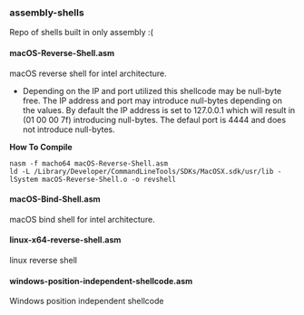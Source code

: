 ### assembly-shells

Repo of shells built in only assembly :(

#### macOS-Reverse-Shell.asm
macOS reverse shell for intel architecture. 
- Depending on the IP and port utilized this shellcode may be null-byte free. The IP address and port may introduce null-bytes depending on the values. By default the IP address is set to 127.0.0.1 which will result in (01 00 00 7f) introducing null-bytes. The defaul port is 4444 and does not introduce null-bytes.

**How To Compile**
```
nasm -f macho64 macOS-Reverse-Shell.asm
ld -L /Library/Developer/CommandLineTools/SDKs/MacOSX.sdk/usr/lib -lSystem macOS-Reverse-Shell.o -o revshell
```

#### macOS-Bind-Shell.asm
macOS bind shell for intel architecture.

#### linux-x64-reverse-shell.asm
linux reverse shell

#### windows-position-independent-shellcode.asm
Windows position independent shellcode 
